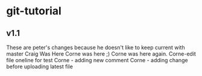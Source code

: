 # git-tutorial
## v1.1
These are peter's changes because he doesn't like to keep current with master
Craig Was Here
Corne was here ;)
Corne was here again. 
Corne-edit file oneline for test
Corne - adding new comment
Corne - adding change before uploading latest file 
